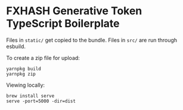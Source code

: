 # FXHASH Generative Token TypeScript Boilerplate

Files in `static/` get copied to the bundle. Files in `src/` are run through esbuild.

To create a zip file for upload:

```
yarnpkg build
yarnpkg zip
```

Viewing locally:

```
brew install serve
serve -port=5000 -dir=dist
```
